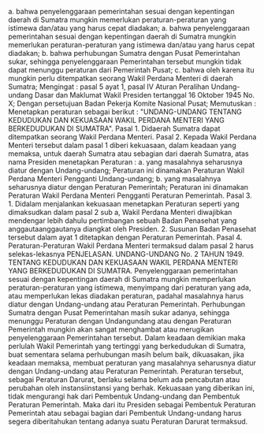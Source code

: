  a. bahwa penyelenggaraan pemerintahan sesuai dengan kepentingan daerah di Sumatra mungkin memerlukan peraturan-peraturan yang istimewa dan/atau yang harus cepat diadakan;
a. bahwa penyelenggaraan pemerintahan sesuai dengan kepentingan daerah di Sumatra mungkin memerlukan peraturan-peraturan yang istimewa dan/atau yang harus cepat diadakan;
b. bahwa perhubungan Sumatra dengan Pusat Pemerintahan sukar, sehingga penyelenggaraan Pemerintahan tersebut mungkin tidak dapat menunggu peraturan dari Pemerintah Pusat;
c. bahwa oleh karena itu mungkin perlu ditempatkan seorang Wakil Perdana Menteri di daerah Sumatra;
Mengingat :
 pasal 5 ayat 1, pasal IV Aturan Peralihan Undang-undang Dasar dan Maklumat Wakil Presiden tertanggal 16 Oktober 1945 No. X; Dengan persetujuan Badan Pekerja Komite Nasional Pusat; Memutuskan : Menetapkan peraturan sebagai berikut : "UNDANG-UNDANG TENTANG KEDUDUKAN DAN KEKUASAAN WAKIL PERDANA MENTERI YANG BERKEDUDUKAN DI SUMATRA". Pasal 1. Didaerah Sumatra dapat ditempatkan seorang Wakil Perdana Menteri. Pasal 2. Kepada Wakil Perdana Menteri tersebut dalam pasal 1 diberi kekuasaan, dalam keadaan yang memaksa, untuk daerah Sumatra atau sebagian dari daerah Sumatra, atas nama Presiden menetapkan Peraturan :
a. yang masalahnya seharusnya diatur dengan Undang-undang; Peraturan ini dinamakan Peraturan Wakil Perdana Menteri Pengganti Undang-undang;
b. yang masalahnya seharusnya diatur dengan Peraturan Pemerintah; Peraturan ini dinamakan Peraturan Wakil Perdana Menteri Pengganti Peraturan Pemerintah. Pasal 3. 1. Didalam menjalankan kekuasaan menetapkan Peraturan seperti yang dimaksudkan dalam pasal 2 sub a, Wakil Perdana Menteri diwajibkan mendengar lebih dahulu pertimbangan sebuah Badan Penasehat yang anggautaanggautanya diangkat oleh Presiden. 2. Susunan Badan Penasehat tersebut dalam ayat 1 ditetapkan dengan Peraturan Pemerintah. Pasal 4. Peraturan-Peraturan Wakil Perdana Menteri termaksud dalam pasal 2 harus selekas-lekasnya PENJELASAN. UNDANG-UNDANG No. 2 TAHUN 1949. TENTANG KEDUDUKAN DAN KEKUASAAN WAKIL PERDANA MENTERI YANG BERKEDUDUKAN DI SUMATRA. Penyelenggaraan pemerintahan sesuai dengan kepentingan daerah di Sumatra mungkin memperlukan peraturan-peraturan yang istimewa, menyimpang dari peraturan yang ada, atau memperlukan lekas diadakan peraturan, padahal masalahnya harus diatur dengan Undang-undang atau Peraturan Pemerintah. Perhubungan Sumatra dengan Pusat Pemerintahan masih sukar adanya, sehingga menunggu Peraturan dengan Undangundang atau dengan Peraturan Pemerintah mungkin akan sangat menghambat atau merugikan penyelenggaraan Pemerintahan tersebut. Dalam keadaan demikian maka perlulah Wakil Pemerintah yang tertinggi yang berkedudukan di Sumatra, buat sementara selama perhubungan masih belum baik, dikuasakan, jika keadaan memaksa, membuat peraturan yang masalahnya seharusnya diatur dengan Undang-undang atau Peraturan Pemerintah. Peraturan tersebut, sebagai Peraturan Darurat, berlaku selama belum ada pencabutan atau perubahan oleh instansiinstansi yang berhak. Kekuasaan yang diberikan ini, tidak mengurangi hak dari Pembentuk Undang-undang dan Pembentuk Peraturan Pemerintah. Maka dari itu Presiden sebagai Pembentuk Peraturan Pemerintah atau sebagai bagian dari Pembentuk Undang-undang harus segera diberitahukan tentang adanya suatu Peraturan Darurat termaksud.
